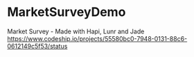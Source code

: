 MarketSurveyDemo
================

Market Survey - Made with Hapi, Lunr and Jade
https://www.codeship.io/projects/55580bc0-7948-0131-88c6-0612149c5f53/status


